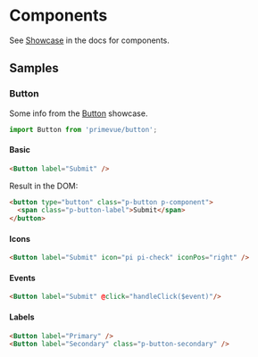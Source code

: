 # Components

See [Showcase](https://www.primefaces.org/primevue/showcase/) in the docs for components.


## Samples

### Button

Some info from the [Button](https://www.primefaces.org/primevue/showcase/#/button) showcase.

```javascript
import Button from 'primevue/button';
```

#### Basic

```html
<Button label="Submit" />
```

Result in the DOM:

```html
<button type="button" class="p-button p-component">
  <span class="p-button-label">Submit</span>
</button>
```

#### Icons

```html
<Button label="Submit" icon="pi pi-check" iconPos="right" />
```

#### Events

```html
<Button label="Submit" @click="handleClick($event)"/>
```

#### Labels

```html
<Button label="Primary" />
<Button label="Secondary" class="p-button-secondary" />
```
